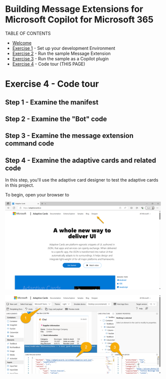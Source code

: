 # Building Message Extensions for Microsoft Copilot for Microsoft 365

TABLE OF CONTENTS

* [Welcome](./Exercise%2000%20-%20Welcome.md)
* [Exercise 1](./Exercise%2001%20-%20Set%20up.md) - Set up your development Environment
* [Exercise 2](./Exercise%2002%20-%20Run%20sample%20app.md) - Run the sample Message Extension
* [Exercise 3](./Exercise%2003%20-%20Run%20in%20Copilot.md) - Run the sample as a Copilot plugin
* [Exercise 4](./Exercise%2004%20-%20Code%20tour.md) - Code tour  (THIS PAGE)

# Exercise 4 - Code tour

## Step 1 - Examine the manifest

## Step 2 - Examine the "Bot" code

## Step 3 - Examine the message extension command code

## Step 4 - Examine the adaptive cards and related code

In this step, you'll use the adaptive card designer to test the adaptive cards in this project.

To begin, open your browser to 

![image](./images/05-01-AdaptiveCardDesigner-01.png)

![image](./images/05-01-AdaptiveCardDesigner-02.png)
